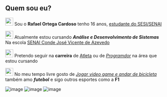 ## Quem sou eu?
<img src="https://cdn-icons-png.flaticon.com/128/1144/1144760.png" width="25" height="25" /> Sou o **Rafael Ortega Cardoso** tenho 16 anos, <ins>estudante do SESI/SENAI</ins>

<img src="https://cdn-icons-png.flaticon.com/128/3474/3474360.png" width="25" height="25" /> Atualmente estou cursando ***Análise e Desenvolvimento de Sistemas*** Na escola <ins>SENAI Conde José Vicente de Azevedo</isn>

<img src="https://cdn-icons-png.flaticon.com/128/3488/3488749.png" width="25" height="25" /> Pretendo seguir na **carreira** de <ins>Atleta</ins> ou de <ins>*Programdor*</ins> na área que estou cursando

<img src="https://cdn-icons-png.flaticon.com/128/33/33736.png" width="25" height="25" /> No meu tempo livre gosto de <ins>*Jogar video game e andar de bicicleta*</ins> também amo ***futebol*** e sigo outros esportes como a **F1**

![image](https://github.com/user-attachments/assets/43c8f26e-e284-403d-9419-e6fa7b33e720) ![image](https://github.com/user-attachments/assets/1e8c00b7-b7bf-4771-a2df-b6f28e7fc72c) ![image](https://github.com/user-attachments/assets/3cbccf72-108a-423d-b417-59c6d31134c1)


